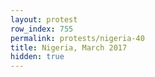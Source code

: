 ```yaml
---
layout: protest
row_index: 755
permalink: protests/nigeria-40
title: Nigeria, March 2017
hidden: true
---
```


